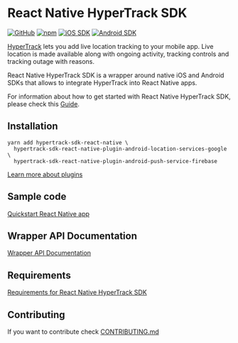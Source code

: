 # React Native HyperTrack SDK

[![GitHub](https://img.shields.io/github/license/hypertrack/sdk-react-native?color=orange)](./LICENSE)
[![npm](https://img.shields.io/npm/v/hypertrack-sdk-react-native.svg)](https://www.npmjs.com/package/hypertrack-sdk-react-native)
[![iOS SDK](https://img.shields.io/badge/iOS%20SDK-5.2.0-brightgreen.svg)](https://github.com/hypertrack/sdk-ios)
[![Android SDK](https://img.shields.io/badge/Android%20SDK-7.2.0-brightgreen.svg)](https://github.com/hypertrack/sdk-android)

[HyperTrack](https://www.hypertrack.com) lets you add live location tracking to your mobile app. Live location is made available along with ongoing activity, tracking controls and tracking outage with reasons.

React Native HyperTrack SDK is a wrapper around native iOS and Android SDKs that allows to integrate HyperTrack into React Native apps.

For information about how to get started with React Native HyperTrack SDK, please check this [Guide](https://www.hypertrack.com/docs/install-sdk-react-native).

## Installation

```
yarn add hypertrack-sdk-react-native \
  hypertrack-sdk-react-native-plugin-android-location-services-google \
  hypertrack-sdk-react-native-plugin-android-push-service-firebase
```

[Learn more about plugins](https://hypertrack.com/docs/plugins)

## Sample code

[Quickstart React Native app](https://github.com/hypertrack/quickstart-react-native)

## Wrapper API Documentation

[Wrapper API Documentation](https://hypertrack.github.io/sdk-react-native/)

## Requirements

[Requirements for React Native HyperTrack SDK](https://hypertrack.com/docs/install-sdk-react-native#requirements)

## Contributing

If you want to contribute check [CONTRIBUTING.md](CONTRIBUTING.md)
